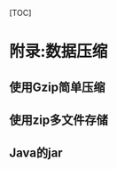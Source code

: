 [TOC]

<!-- Appendix: Data Compression -->
# 附录:数据压缩


<!-- Simple Compression with GZIP -->
## 使用Gzip简单压缩


<!-- Multifile Storage with Zip -->
## 使用zip多文件存储


<!-- Java Archives (Jars) -->
## Java的jar

<!-- 分页 -->

<div style="page-break-after: always;"></div>